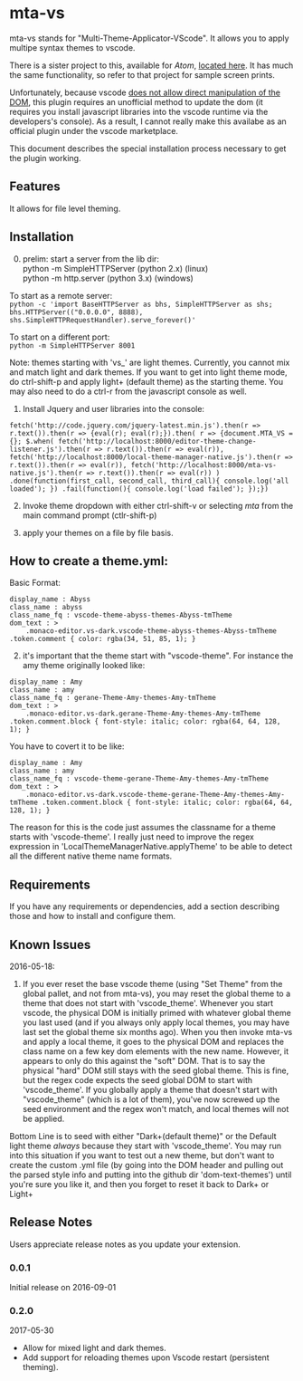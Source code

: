 # mta-vs

mta-vs stands for "Multi-Theme-Applicator-VScode".  It allows you to apply multipe syntax themes to vscode.  

There is a sister project to this, available for *Atom*,
[located here](http://code.visualstudio.com/docs/languages/markdownhttps://atom.io/packages/multi-theme-applicator).  It has much the same functionality, so refer to that project for sample screen prints.

Unfortunately, because vscode [does not allow direct manipulation of the DOM](https://code.visualstudio.com/docs/extensions/our-approach), this plugin requires an unofficial method to update the dom (it requires you install javascript libraries into the vscode runtime via the developers's console).  As a result, I cannot really make this availabe as an official plugin under the vscode marketplace.

This document describes the special installation process necessary to get the plugin working.

## Features
It allows for file level theming.

## Installation
0) prelim: start a server from the lib dir:  
python -m SimpleHTTPServer (python 2.x) (linux)  
python -m http.server  (python 3.x) (windows)  

To start as a remote server:  
`python -c 'import BaseHTTPServer as bhs, SimpleHTTPServer as shs; bhs.HTTPServer(("0.0.0.0", 8888), shs.SimpleHTTPRequestHandler).serve_forever()'
`  

To start on a different port:    
`python -m SimpleHTTPServer 8001`  

Note: themes starting with 'vs_' are light themes.  Currently, you cannot mix and match light and
dark themes.  If you want to get into light theme mode, do ctrl-shift-p and apply light+ (default
theme) as the starting theme.  You may also need to do a ctrl-r from the javascript console as well.

1) Install Jquery and user libraries into the console:  

`
fetch('http://code.jquery.com/jquery-latest.min.js').then(r => r.text()).then(r => {eval(r); eval(r);}).then( r => {document.MTA_VS = {}; $.when( fetch('http://localhost:8000/editor-theme-change-listener.js').then(r => r.text()).then(r => eval(r)), fetch('http://localhost:8000/local-theme-manager-native.js').then(r => r.text()).then(r => eval(r)), fetch('http://localhost:8000/mta-vs-native.js').then(r => r.text()).then(r => eval(r)) ) .done(function(first_call, second_call, third_call){ console.log('all loaded'); }) .fail(function(){ console.log('load failed'); });})
`

2) Invoke theme dropdown with either ctrl-shift-v or selecting *mta* from the main command prompt (ctlr-shift-p)

3) apply your themes on a file by file basis.

## How to create a theme.yml:
Basic Format:
```
display_name : Abyss
class_name : abyss
class_name_fq : vscode-theme-abyss-themes-Abyss-tmTheme
dom_text : >
    .monaco-editor.vs-dark.vscode-theme-abyss-themes-Abyss-tmTheme .token.comment { color: rgba(34, 51, 85, 1); }

```

2) it's important that the theme start with "vscode-theme".  For instance the amy theme originally looked like:
```
display_name : Amy
class_name : amy
class_name_fq : gerane-Theme-Amy-themes-Amy-tmTheme  
dom_text : >
    .monaco-editor.vs-dark.gerane-Theme-Amy-themes-Amy-tmTheme .token.comment.block { font-style: italic; color: rgba(64, 64, 128, 1); }

```

You have to covert it to be like:

```
display_name : Amy
class_name : amy
class_name_fq : vscode-theme-gerane-Theme-Amy-themes-Amy-tmTheme
dom_text : >
    .monaco-editor.vs-dark.vscode-theme-gerane-Theme-Amy-themes-Amy-tmTheme .token.comment.block { font-style: italic; color: rgba(64, 64, 128, 1); }

```
The reason for this is the code just assumes the classname for a theme starts with 'vscode-theme'.  I really just need to improve the regex expression in 'LocalThemeManagerNative.applyTheme' to be able to detect all the different native theme name formats.


## Requirements

If you have any requirements or dependencies, add a section describing those and how to install and configure them.

## Known Issues
2016-05-18:
1. If you ever reset the base vscode theme (using "Set Theme" from the global pallet, and not from mta-vs), you may reset the global theme to a theme that does not start with 'vscode_theme'.  Whenever you start vscode, the physical DOM is initially primed with whatever global theme you last used (and if you always only apply local themes, you may have last set the global theme six months ago).  When you then invoke mta-vs and apply a local theme, it goes to the physical DOM and replaces the class name on a few key dom elements with the new name.  However, it appears to only do this against the "soft" DOM.  That is to say the physical "hard" DOM still stays with the seed global theme.  This is fine, but the regex code expects the seed global DOM to start with 'vscode_theme'.  If you globally apply a theme that doesn't start with "vscode_theme" (which is a lot of them), you've now screwed up the seed environment and the regex won't match, and local themes will not be applied.

Bottom Line is to seed with either "Dark+(default theme)" or the Default light theme _always_ because they start with 'vscode_theme'. You may run into this situation if you want to test out a new theme, but don't want to create the custom .yml file (by going into the DOM header and pulling out the parsed style info and putting into the github dir 'dom-text-themes') until you're sure you like it, and then you forget to reset it back to Dark+ or Light+

## Release Notes

Users appreciate release notes as you update your extension.

### 0.0.1

Initial release on 2016-09-01

### 0.2.0
2017-05-30
- Allow for mixed light and dark themes.
- Add support for reloading themes upon Vscode restart (persistent theming).
